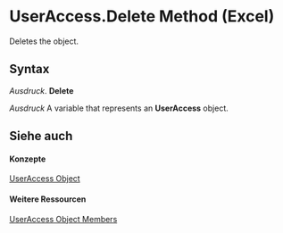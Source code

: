 
# UserAccess.Delete Method (Excel)

Deletes the object.


## Syntax

 _Ausdruck_. **Delete**

 _Ausdruck_ A variable that represents an **UserAccess** object.


## Siehe auch


#### Konzepte


[UserAccess Object](44df1865-a5f9-e1b7-b724-41d375e9ea44.md)
#### Weitere Ressourcen


[UserAccess Object Members](http://msdn.microsoft.com/library/ec6aac85-4cf3-e387-f7a5-32c51fae4553%28Office.15%29.aspx)
